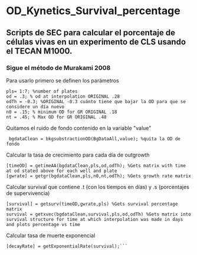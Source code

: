 # OD_Kynetics_Survival_percentage
## Scripts de SEC para calcular el porcentaje de células vivas en un experimento de CLS usando el TECAN M1000.
### Sigue el método de Murakami 2008
  
  Para usarlo primero se definen los parámetros
```  
pls= 1:7; %number of plates
od = .3; % od at interpolation ORIGINAL .28
odTh = -0.3; %ORIGINAL -0.3 cuánto tiene que bajar la OD para que se considere un día nuevo
n0 = .15; % minimum OD for GR ORIGINAL .18
nt = .45; % Max OD for GR ORIGINAL .48
```

Quitamos el ruido de fondo contenido en la variable "value"
```
 bgdataClean = bkgsubstractionOD(BgDataAll,value); %quita la OD de fondo
```

Calcular la tasa de crecimiento para cada día de outgrowth
```
[timeOD] = getimeAA(bgdataClean,pls,od,odTh); %Gets matrix with time at od stated above for each well and plate
[gwrate] = getgr(bgdataClean,pls,n0,nt,odTh); %Gets growth rate matrix
```

Calcular survival que contiene .t (con los tiempos en días) y .s (porcentajes de supervivencia)
```
[survival] = getsurv(timeOD,gwrate,pls) %Gets survival percentage matrix
survival = getxvec(bgdataClean,survival,pls,od,odTh) %Gets matrix into survival structure for time at which interpolation was made in days and plots percentage vs time
```

Calcular tasa de muerte exponencial
```
[decayRate] = getExponentialRate(survival);```
```
